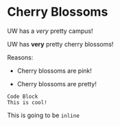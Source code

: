 # Cherry Blossoms

UW has a *very* pretty campus!

UW has **very** pretty cherry blossoms!

Reasons:

* Cherry blossoms are pink!
- Cherry blossoms are pretty!

```
Code Block
This is cool!
```

This is going to be  `inline` 
